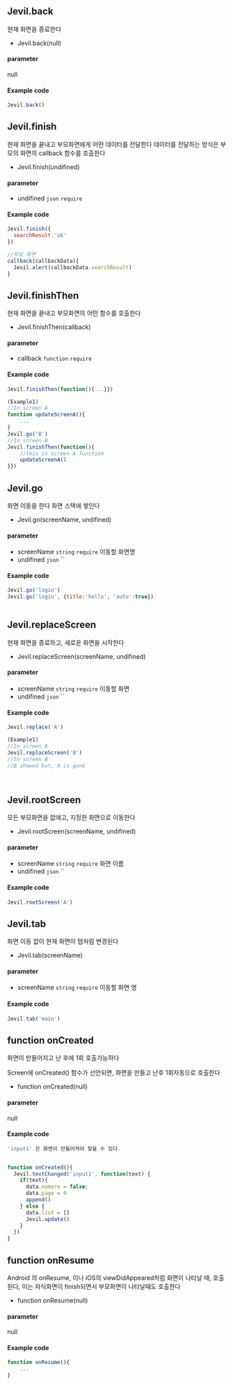 
## Jevil.back

현재 화면을 종료한다

- Jevil.back(null)

#### parameter
null

#### Example code
```javascript
Jevil.back()
```




## Jevil.finish

현재 화면을 끝내고 부모화면에게 어떤 데이터를 전달한다
데이터를 전달하는 방식은 부모의 화면의 callback 함수를 호출한다


- Jevil.finish(undifined)

#### parameter

- undifined `json` `require` 

#### Example code
```javascript
Jevil.finish({
  searchResult:'ok'
})

//부모 화면
callback(callbackData){
  Jevil.alert(callbackData.searchResult)
}
```




## Jevil.finishThen

현재 화면을 끝내고 부모화면의 어떤 함수를 호출한다

- Jevil.finishThen(callback)

#### parameter

- callback `function` `require` 

#### Example code
```javascript
Jevil.finishThen(function(){...}})

(Example1)
//In screen A
function updateScreenA(){
    ...
}
Jevil.go('B')
//In screen B
Jevil.finishThen(function(){
    //this is screen A function
    updateScreenA()
}})
```




## Jevil.go

화면 이동을 한다
화면 스택에 쌓인다

- Jevil.go(screenName, undifined)

#### parameter

- screenName `string` `require` 이동할 화면명
- undifined `json` `` 

#### Example code
```javascript
Jevil.go('login')
Jevil.go('login', {title:'hello', 'auto':true})
   
```




## Jevil.replaceScreen

현재 화면을 종료하고, 새로운 화면을 시작한다

- Jevil.replaceScreen(screenName, undifined)

#### parameter

- screenName `string` `require` 이동할 화면
- undifined `json` `` 

#### Example code
```javascript
Jevil.replace('A')

(Example1)
//In screen A
Jevil.replaceScreen('B')
//In screen B
//B showed but, A is gone

        
```




## Jevil.rootScreen

모든 부모화면을 없애고, 지정한 화면으로 이동한다

- Jevil.rootScreen(screenName, undifined)

#### parameter

- screenName `string` `require` 화면 이름
- undifined `json` `` 

#### Example code
```javascript
Jevil.rootScreen('A')
```




## Jevil.tab

화면 이동 없이 현재 화면이 탭처럼 변경된다

- Jevil.tab(screenName)

#### parameter

- screenName `string` `require` 이동할 화면 명

#### Example code
```javascript
Jevil.tab('main')
```




## function onCreated

화면이 만들어지고 난 후에 1회 호출가능하다 

Screen에 onCreated() 함수가 선언되면, 화면을 만들고 난후 1회자동으로 호출한다

- function onCreated(null)

#### parameter
null

#### Example code
```javascript
'input1' 은 화면이 만들어져야 찾을 수 있다.


function onCreated(){
  Jevil.textChanged('input1', function(text) {
    if(text){
      data.nomore = false;
      data.page = 0
      append()
    } else {
      data.list = []
      Jevil.update()
    }
  })  
}
```




## function onResume

Android 의 onResume, 이나 iOS의 viewDidAppeared처럼 화면이 나타날 때, 호출된다, 
이는 자식화면이 finish되면서 부모화면이 나타날때도 호출한다


- function onResume(null)

#### parameter
null

#### Example code
```javascript
function onResume(){
    ...
}

```



